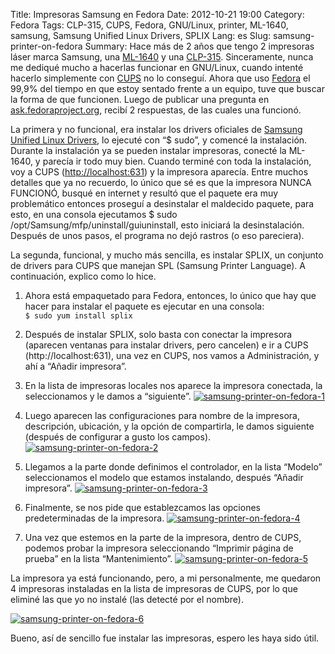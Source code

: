 Title: Impresoras Samsung en Fedora
Date: 2012-10-21 19:00
Category: Fedora
Tags: CLP-315, CUPS, Fedora, GNU/Linux, printer, ML-1640, samsung, Samsung Unified Linux Drivers, SPLIX
Lang: es
Slug: samsung-printer-on-fedora
Summary: Hace más de 2 años que tengo 2 impresoras láser marca Samsung, una [ML-1640](http://www.samsung.com/es/consumer/pc-peripherals-printer/printers/laser-monocrome-printers/ML-1640/SEE) y una [CLP-315](http://www.samsung.com/es/business/printer/productos-y-soluciones/impresoras-y-faxes/impresoras-l%C3%A1ser-color/clp-310-/impresora-l%C3%A1ser-color-clp-315/feature.prt?printerCode=CLP-315/SEE). Sinceramente, nunca me dediqué mucho a hacerlas funcionar en GNU/Linux, cuando intenté hacerlo simplemente con [CUPS](http://www.cups.org/) no lo conseguí. Ahora que uso [Fedora](http://www.fedoraproject.org/es/) el 99,9% del tiempo en que estoy sentado frente a un equipo, tuve que buscar la forma de que funcionen. Luego de publicar una pregunta en [ask.fedoraproject.org](http://ask.fedoraproject.org), recibí 2 respuestas, de las cuales una funcionó.

La primera y no funcional, era instalar los drivers oficiales de [Samsung Unified Linux Drivers](http://downloadcenter.samsung.com/content/DR/200911/20091118145015140/UnifiedLinuxDriver_1.01.tar.gz), lo ejecuté con “$ sudo”, y comencé la instalación. Durante la instalación ya se pueden instalar impresoras, conecté la ML-1640, y parecía ir todo muy bien. Cuando terminé con toda la instalación, voy a CUPS ([http://localhost:631](http://localhost:631/)) y la impresora aparecía. Entre muchos detalles que ya no recuerdo, lo único que sé es que la impresora NUNCA FUNCIONÓ, busqué en internet y resultó que el paquete era muy problemático entonces proseguí a desinstalar el maldecido paquete, para esto, en una consola ejecutamos $ sudo /opt/Samsung/mfp/uninstall/guiuninstall, esto iniciará la desinstalación. Después de unos pasos, el programa no dejó rastros (o eso pareciera).

La segunda, funcional, y mucho más sencilla, es instalar SPLIX, un conjunto de drivers para CUPS que manejan SPL (Samsung Printer Language). A continuación, explico como lo hice.

1. Ahora está empaquetado para Fedora, entonces, lo único que hay que hacer para instalar el paquete es ejecutar en una consola:  
  `$ sudo yum install splix`

2. Después de instalar SPLIX, solo basta con conectar la impresora (aparecen ventanas para instalar drivers, pero cancelen) e ir a CUPS (http://localhost:631), una vez en CUPS, nos vamos a Administración, y ahí a “Añadir impresora”.

3. En la lista de impresoras locales nos aparece la impresora conectada, la seleccionamos y le damos a “siguiente”.
[![samsung-printer-on-fedora-1](/images/article/2012/10/samsung-printer-on-fedora-1.png)](/images/article/2012/10/samsung-printer-on-fedora-1.png)

4. Luego aparecen las configuraciones para nombre de la impresora, descripción, ubicación, y la opción de compartirla, le damos siguiente (después de configurar a gusto los campos).
[![samsung-printer-on-fedora-2](/images/article/2012/10/samsung-printer-on-fedora-2.png)](/images/article/2012/10/samsung-printer-on-fedora-2.png)

5. Llegamos a la parte donde definimos el controlador, en la lista “Modelo” seleccionamos el modelo que estamos instalando, después “Añadir impresora”.
[![samsung-printer-on-fedora-3](/images/article/2012/10/samsung-printer-on-fedora-3.png)](/images/article/2012/10/samsung-printer-on-fedora-3.png)

6. Finalmente, se nos pide que establezcamos las opciones predeterminadas de la impresora.
[![samsung-printer-on-fedora-4](/images/article/2012/10/samsung-printer-on-fedora-4.png)](/images/article/2012/10/samsung-printer-on-fedora-4.png)

7. Una vez que estemos en la parte de la impresora, dentro de CUPS, podemos probar la impresora seleccionando “Imprimir página de prueba” en la lista “Mantenimiento”.
[![samsung-printer-on-fedora-5](/images/article/2012/10/samsung-printer-on-fedora-5.png)](/images/article/2012/10/samsung-printer-on-fedora-5.png)


La impresora ya está funcionando, pero, a mi personalmente, me quedaron 4 impresoras instaladas en la lista de impresoras de CUPS, por lo que eliminé las que yo no instalé (las detecté por el nombre).

[![samsung-printer-on-fedora-6](/images/article/2012/10/samsung-printer-on-fedora-6.png)](/images/article/2012/10/samsung-printer-on-fedora-6.png)

Bueno, así de sencillo fue instalar las impresoras, espero les haya sido útil.
